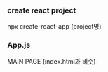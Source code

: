 ### create react project

npx create-react-app (project명)


### App.js

MAIN PAGE (index.html과 비슷)


